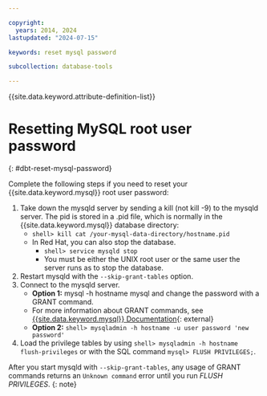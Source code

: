 ```yaml
---

copyright:
  years: 2014, 2024
lastupdated: "2024-07-15"

keywords: reset mysql password

subcollection: database-tools

---
```


{{site.data.keyword.attribute-definition-list}}

# Resetting MySQL root user password
{: #dbt-reset-mysql-password}

Complete the following steps if you need to reset your {{site.data.keyword.mysql}} root user password:

1. Take down the mysqld server by sending a kill (not kill -9) to the mysqld server. The pid is stored in a .pid file, which is normally in the {{site.data.keyword.mysql}} database directory:
   * `shell> kill cat /your-mysql-data-directory/hostname.pid`
   * In Red Hat, you can also stop the database.
      * `shell> service mysqld stop`
      * You must be either the UNIX root user or the same user the server runs as to stop the database.
1. Restart mysqld with the `--skip-grant-tables` option.
1. Connect to the mysqld server.
   * **Option 1:** mysql -h hostname mysql and change the password with a GRANT command.
   * For more information about GRANT commands, see [{{site.data.keyword.mysql}} Documentation](http://www.mysql.com/doc/G/R/GRANT.html){: external}
   * **Option 2:** `shell> mysqladmin -h hostname -u user password 'new password'`
1. Load the privilege tables by using `shell> mysqladmin -h hostname flush-privileges` or with the SQL command `mysql> FLUSH PRIVILEGES;`.

After you start mysqld with `--skip-grant-tables`, any usage of GRANT commands returns an `Unknown command` error until you run _FLUSH PRIVILEGES_.
{: note}
